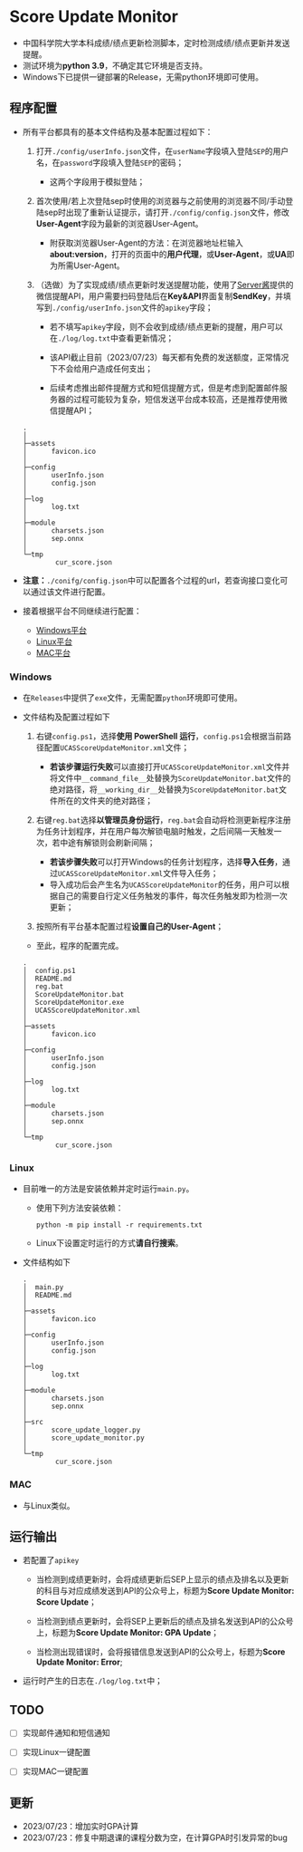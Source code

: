 # Score Update Monitor
- 中国科学院大学本科成绩/绩点更新检测脚本，定时检测成绩/绩点更新并发送提醒。
- 测试环境为**python 3.9**，不确定其它环境是否支持。
- Windows下已提供一键部署的Release，无需python环境即可使用。



## 程序配置

- 所有平台都具有的基本文件结构及基本配置过程如下：

  1. 打开`./config/userInfo.json`文件，在`userName`字段填入登陆`SEP`的用户名，在`password`字段填入登陆`SEP`的密码；

     - 这两个字段用于模拟登陆；
  2. 首次使用/若上次登陆sep时使用的浏览器与之前使用的浏览器不同/手动登陆sep时出现了重新认证提示，请打开`./config/config.json`文件，修改**User-Agent**字段为最新的浏览器User-Agent。
     - 附获取浏览器User-Agent的方法：在浏览器地址栏输入**about:version**，打开的页面中的**用户代理**，或**User-Agent**，或**UA**即为所需User-Agent。
  3. （选做）为了实现成绩/绩点更新时发送提醒功能，使用了[Server酱](https://sct.ftqq.com/)提供的微信提醒API，用户需要扫码登陆后在**Key&API**界面复制**SendKey**，并填写到`./config/userInfo.json`文件的`apikey`字段；

     - 若不填写`apikey`字段，则不会收到成绩/绩点更新的提醒，用户可以在`./log/log.txt`中查看更新情况；
     - 该API截止目前（2023/07/23）每天都有免费的发送额度，正常情况下不会给用户造成任何支出；

     - 后续考虑推出邮件提醒方式和短信提醒方式，但是考虑到配置邮件服务器的过程可能较为复杂，短信发送平台成本较高，还是推荐使用微信提醒API；

  ```
  .
  │
  ├─assets
  │      favicon.ico
  │
  ├─config
  │      userInfo.json
  │      config.json
  │
  ├─log
  │      log.txt
  │
  ├─module
  │      charsets.json
  │      sep.onnx
  │
  └─tmp
          cur_score.json
  ```

- **注意：**`./conifg/config.json`中可以配置各个过程的url，若查询接口变化可以通过该文件进行配置。

- 接着根据平台不同继续进行配置：

  - [Windows平台](#windows)
  - [Linux平台](#linux)
  - [MAC平台](#mac)

  

### Windows

- 在`Releases`中提供了`exe`文件，无需配置`python`环境即可使用。

- 文件结构及配置过程如下

  1. 右键`config.ps1`，选择**使用 PowerShell 运行**，`config.ps1`会根据当前路径配置`UCASScoreUpdateMonitor.xml`文件；
     - **若该步骤运行失败**可以直接打开`UCASScoreUpdateMonitor.xml`文件并将文件中`__command_file__`处替换为`ScoreUpdateMonitor.bat`文件的绝对路径，将`__working_dir__`处替换为`ScoreUpdateMonitor.bat`文件所在的文件夹的绝对路径；

  2. 右键`reg.bat`选择**以管理员身份运行**，`reg.bat`会自动将检测更新程序注册为任务计划程序，并在用户每次解锁电脑时触发，之后间隔一天触发一次，若中途有解锁则会刷新间隔；
     - **若该步骤失败**可以打开Windows的任务计划程序，选择**导入任务**，通过`UCASScoreUpdateMonitor.xml`文件导入任务；
     - 导入成功后会产生名为`UCASScoreUpdateMonitor`的任务，用户可以根据自己的需要自行定义任务触发的事件，每次任务触发即为检测一次更新；
  3. 按照所有平台基本配置过程**设置自己的User-Agent**；
  
  - 至此，程序的配置完成。
  
  ```
  .
  │  config.ps1
  │  README.md
  │  reg.bat
  │  ScoreUpdateMonitor.bat
  │  ScoreUpdateMonitor.exe
  │  UCASScoreUpdateMonitor.xml
  │
  ├─assets
  │      favicon.ico
  │
  ├─config
  │      userInfo.json
  │      config.json
  │
  ├─log
  │      log.txt
  │
  ├─module
  │      charsets.json
  │      sep.onnx
  │
  └─tmp
          cur_score.json
  ```



###  Linux

- 目前唯一的方法是安装依赖并定时运行`main.py`。

  - 使用下列方法安装依赖：

    ```shell
    python -m pip install -r requirements.txt
    ```

  - Linux下设置定时运行的方式**请自行搜索**。

- 文件结构如下

  ```
  .
  │  main.py
  │  README.md
  │
  ├─assets
  │      favicon.ico
  │
  ├─config
  │      userInfo.json
  │      config.json
  │
  ├─log
  │      log.txt
  │
  ├─module
  │      charsets.json
  │      sep.onnx
  │
  ├─src
  │      score_update_logger.py
  │      score_update_monitor.py
  │
  └─tmp
          cur_score.json
  ```
  
  

### MAC

- 与Linux类似。



## 运行输出

- 若配置了`apikey`

  - 当检测到成绩更新时，会将成绩更新后SEP上显示的绩点及排名以及更新的科目与对应成绩发送到API的公众号上，标题为**Score Update Monitor: Score Update**；

  - 当检测到绩点更新时，会将SEP上更新后的绩点及排名发送到API的公众号上，标题为**Score Update Monitor: GPA Update**；
  - 当检测出现错误时，会将报错信息发送到API的公众号上，标题为**Score Update Monitor: Error**;

- 运行时产生的日志在`./log/log.txt`中；



## TODO

- [ ] 实现邮件通知和短信通知
- [ ] 实现Linux一键配置
- [ ] 实现MAC一键配置



## 更新

- 2023/07/23：增加实时GPA计算
- 2023/07/23：修复中期退课的课程分数为空，在计算GPA时引发异常的bug